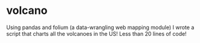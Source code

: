 # volcano
Using pandas and folium (a data-wrangling web mapping module) I wrote a script that charts all the volcanoes in the US!
Less than 20 lines of code!
 